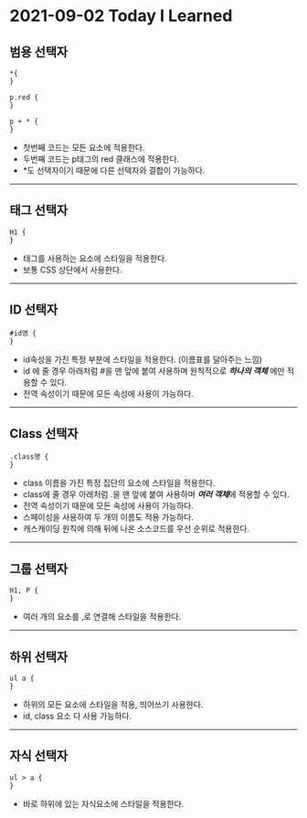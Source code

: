 # 2021-09-02 Today I Learned
## 범용 선택자   
~~~
*{
}

p.red {
}

p + * {
}
~~~
* 첫번째 코드는 모든 요소에 적용한다.
* 두번째 코드는 p태그의 red 클래스에 적용한다.  
* *도 선택자이기 때문에 다른 선택자와 결합이 가능하다. 

***

## 태그 선택자   
~~~
H1 {
}
~~~
* 태그를 사용하는 요소에 스타일을 적용한다.     
* 보통 CSS 상단에서 사용한다.   
***

## ID 선택자   
~~~
#id명 {
} 
~~~
* id속성을 가진 특정 부분에 스타일을 적용한다. (이름표를 달아주는 느낌)
* id 에 줄 경우 아래처럼 #을 맨 앞에 붙여 사용하며 원칙적으로 ***하나의 객체*** 에만 적용할 수 있다.   
* 전역 속성이기 때문에 모든 속성에 사용이 가능하다.
***

## Class 선택자   
~~~
.class명 {
}
~~~
* class 이름을 가진 특정 집단의 요소에 스타일을 적용한다.      
* class에 줄 경우 아래처럼 .을 맨 앞에 붙여 사용하며 ***여러 객체***에 적용할 수 있다.   
* 전역 속성이기 때문에 모든 속성에 사용이 가능하다.
* 스페이싱을 사용하여 두 개의 이름도 적용 가능하다.
* 캐스캐이딩 원칙에 의해 뒤에 나온 소스코드를 우선 순위로 적용한다.
***

## 그룹 선택자    
~~~ 
H1, P {
}
~~~
* 여러 개의 요소를 ,로 연결해 스타일을 적용한다.  
***

## 하위 선택자   
~~~
ul a {
}
~~~
* 하위의 모든 요소에 스타일을 적용, 띄어쓰기 사용한다.   
* id, class 요소 다 사용 가능하다.
***

## 자식 선택자    
~~~
ul > a {
}
~~~
* 바로 하위에 있는 자식요소에 스타일을 적용한다.  
